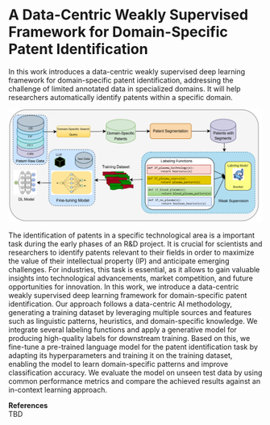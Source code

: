 # A Data-Centric Weakly Supervised Framework for Domain-Specific Patent Identification

In this work introduces a data-centric weakly supervised deep learning framework for domain-specific patent identification, addressing the challenge of limited annotated data in specialized domains. It will help researchers automatically identify patents within a specific domain.


![archi](https://github.com/sofean-mso/Patent-Identification/blob/main/archi__.png)

The identification of patents in a specific technological area is a important task during the early phases of an R\&D project. It is crucial for scientists and researchers to identify patents relevant to their fields in order to maximize the value of their intellectual property (IP) and anticipate emerging challenges. For industries, this task is essential, as it allows to gain valuable insights into technological advancements, market competition, and future opportunities for innovation. In this work, we introduce a data-centric weakly supervised deep learning framework for domain-specific patent identification.  Our approach follows a data-centric AI methodology, generating a training dataset by leveraging multiple sources and features such as linguistic patterns, heuristics, and domain-specific knowledge. 
We integrate several labeling functions and apply a generative model for producing high-quality labels for downstream training. Based on this, we fine-tune a pre-trained language model for the patent identification task by adapting its hyperparameters and training it on the training dataset, enabling the model to learn domain-specific patterns and improve classification accuracy. We evaluate the model on unseen test data by using common performance metrics and compare the achieved results against an in-context learning approach.


**References**   
TBD


